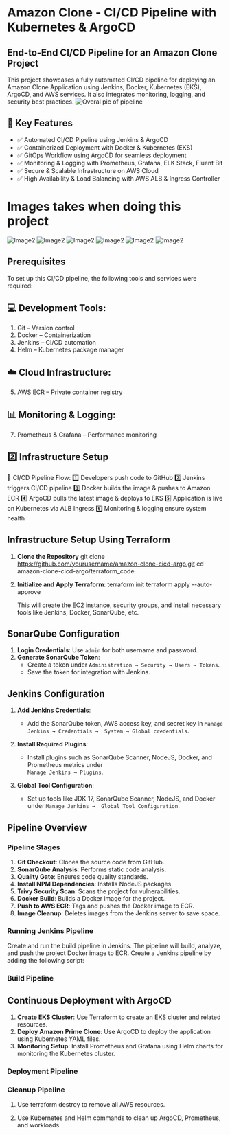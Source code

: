 # Amazon Clone - CI/CD Pipeline with Kubernetes & ArgoCD

## End-to-End CI/CD Pipeline for an Amazon Clone Project
This project showcases a fully automated CI/CD pipeline for deploying an Amazon Clone Application using Jenkins, Docker, Kubernetes (EKS), ArgoCD, and AWS services. It also integrates monitoring, logging, and security best practices.
![Overal pic of pipeline](images/image1.jpg)

## 📌 Key Features

- ✅ Automated CI/CD Pipeline using Jenkins & ArgoCD  
- ✅ Containerized Deployment with Docker & Kubernetes (EKS)  
- ✅ GitOps Workflow using ArgoCD for seamless deployment  
- ✅ Monitoring & Logging with Prometheus, Grafana, ELK Stack, Fluent Bit  
- ✅ Secure & Scalable Infrastructure on AWS Cloud  
- ✅ High Availability & Load Balancing with AWS ALB & Ingress Controller  

# Images takes when doing this project

![Image2](images/image2.png)
![Image2](images/image3.png)
![Image2](images/image4.png)
![Image2](images/image5.png)
![Image2](images/image6.png)
![Image2](images/image7.png)

##  Prerequisites
To set up this CI/CD pipeline, the following tools and services were required:

## 💻 Development Tools:
1. Git – Version control
2. Docker – Containerization
3. Jenkins – CI/CD automation
4. Helm – Kubernetes package manager
## ☁️ Cloud Infrastructure:
5. AWS ECR – Private container registry

## 📊 Monitoring & Logging:
7. Prometheus & Grafana – Performance monitoring

## 2️⃣ Infrastructure Setup
🔹 CI/CD Pipeline Flow:
1️⃣ Developers push code to GitHub
2️⃣ Jenkins triggers CI/CD pipeline
3️⃣ Docker builds the image & pushes to Amazon ECR
4️⃣ ArgoCD pulls the latest image & deploys to EKS
5️⃣ Application is live on Kubernetes via ALB Ingress
6️⃣ Monitoring & logging ensure system health

## Infrastructure Setup Using Terraform
1. **Clone the Repository** 
   git clone https://github.com/yourusername/amazon-clone-cicd-argo.git
   cd amazon-clone-cicd-argo/terraform_code
2. **Initialize and Apply Terraform**:
   terraform init
   terraform apply --auto-approve

   This will create the EC2 instance, security groups, and install necessary tools like Jenkins, 
   Docker, SonarQube, etc.

## SonarQube Configuration
1. **Login Credentials**: Use `admin` for both username and password.
2. **Generate SonarQube Token**:
   - Create a token under `Administration → Security → Users → Tokens`.
   - Save the token for integration with Jenkins.

## Jenkins Configuration
1. **Add Jenkins Credentials**:
   - Add the SonarQube token, AWS access key, and secret key in `Manage Jenkins → Credentials → 
     System → Global credentials`.
2. **Install Required Plugins**:
   - Install plugins such as SonarQube Scanner, NodeJS, Docker, and Prometheus metrics under  
     `Manage Jenkins → Plugins`.

3. **Global Tool Configuration**:
   - Set up tools like JDK 17, SonarQube Scanner, NodeJS, and Docker under `Manage Jenkins → 
     Global Tool Configuration`.

## Pipeline Overview
### Pipeline Stages
1. **Git Checkout**: Clones the source code from GitHub.
2. **SonarQube Analysis**: Performs static code analysis.
3. **Quality Gate**: Ensures code quality standards.
4. **Install NPM Dependencies**: Installs NodeJS packages.
5. **Trivy Security Scan**: Scans the project for vulnerabilities.
6. **Docker Build**: Builds a Docker image for the project.
7. **Push to AWS ECR**: Tags and pushes the Docker image to ECR.
8. **Image Cleanup**: Deletes images from the Jenkins server to save space.

### Running Jenkins Pipeline
Create and run the build pipeline in Jenkins. The pipeline will build, analyze, and push the project Docker image to ECR.
Create a Jenkins pipeline by adding the following script:

### Build Pipeline

## Continuous Deployment with ArgoCD
1. **Create EKS Cluster**: Use Terraform to create an EKS cluster and related resources.
2. **Deploy Amazon Prime Clone**: Use ArgoCD to deploy the application using Kubernetes YAML files.
3. **Monitoring Setup**: Install Prometheus and Grafana using Helm charts for monitoring the Kubernetes cluster.

### Deployment Pipeline

### Cleanup Pipeline
1. Use terraform destroy to remove all AWS resources.

2. Use Kubernetes and Helm commands to clean up ArgoCD, Prometheus, and workloads.